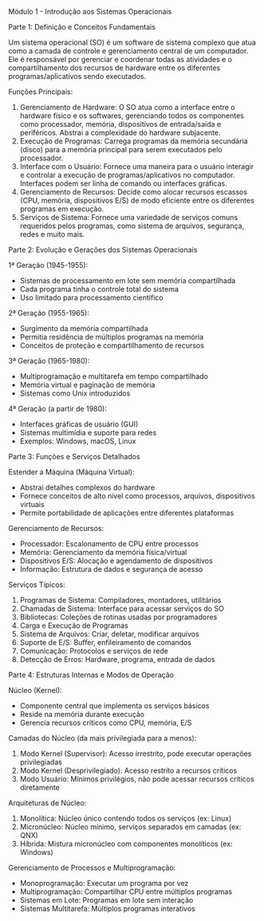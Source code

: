 Módulo 1 - Introdução aos Sistemas Operacionais

Parte 1: Definição e Conceitos Fundamentais

Um sistema operacional (SO) é um software de sistema complexo que atua como a camada de controle e gerenciamento central de um computador. Ele é responsável por gerenciar e coordenar todas as atividades e o compartilhamento dos recursos de hardware entre os diferentes programas/aplicativos sendo executados.

Funções Principais:

1.  Gerenciamento de Hardware: O SO atua como a interface entre o hardware físico e os softwares, gerenciando todos os componentes como processador, memória, dispositivos de entrada/saída e periféricos. Abstrai a complexidade do hardware subjacente.
2.  Execução de Programas: Carrega programas da memória secundária (disco) para a memória principal para serem executados pelo processador.
3.  Interface com o Usuário: Fornece uma maneira para o usuário interagir e controlar a execução de programas/aplicativos no computador. Interfaces podem ser linha de comando ou interfaces gráficas.
4.  Gerenciamento de Recursos: Decide como alocar recursos escassos (CPU, memória, dispositivos E/S) de modo eficiente entre os diferentes programas em execução.
5.  Serviços de Sistema: Fornece uma variedade de serviços comuns requeridos pelos programas, como sistema de arquivos, segurança, redes e muito mais.

Parte 2: Evolução e Gerações dos Sistemas Operacionais

1ª Geração (1945-1955):

*   Sistemas de processamento em lote sem memória compartilhada
*   Cada programa tinha o controle total do sistema
*   Uso limitado para processamento científico

2ª Geração (1955-1965):

*   Surgimento da memória compartilhada
*   Permitia residência de múltiplos programas na memória
*   Conceitos de proteção e compartilhamento de recursos

3ª Geração (1965-1980):

*   Multiprogramação e multitarefa em tempo compartilhado
*   Memória virtual e paginação de memória
*   Sistemas como Unix introduzidos

4ª Geração (a partir de 1980):

*   Interfaces gráficas de usuário (GUI)
*   Sistemas multimídia e suporte para redes
*   Exemplos: Windows, macOS, Linux

Parte 3: Funções e Serviços Detalhados

Estender a Máquina (Máquina Virtual):

*   Abstrai detalhes complexos do hardware
*   Fornece conceitos de alto nível como processos, arquivos, dispositivos virtuais
*   Permite portabilidade de aplicações entre diferentes plataformas

Gerenciamento de Recursos:

*   Processador: Escalonamento de CPU entre processos
*   Memória: Gerenciamento da memória física/virtual
*   Dispositivos E/S: Alocação e agendamento de dispositivos
*   Informação: Estrutura de dados e segurança de acesso

Serviços Típicos:

1.  Programas de Sistema: Compiladores, montadores, utilitários
2.  Chamadas de Sistema: Interface para acessar serviços do SO
3.  Bibliotecas: Coleções de rotinas usadas por programadores
4.  Carga e Execução de Programas
5.  Sistema de Arquivos: Criar, deletar, modificar arquivos
6.  Suporte de E/S: Buffer, enfileiramento de comandos
7.  Comunicação: Protocolos e serviços de rede
8.  Detecção de Erros: Hardware, programa, entrada de dados

Parte 4: Estruturas Internas e Modos de Operação

Núcleo (Kernel):

*   Componente central que implementa os serviços básicos
*   Reside na memória durante execução
*   Gerencia recursos críticos como CPU, memória, E/S

Camadas do Núcleo (da mais privilegiada para a menos):

1.  Modo Kernel (Supervisor): Acesso irrestrito, pode executar operações privilegiadas
2.  Modo Kernel (Desprivilegiado): Acesso restrito a recursos críticos
3.  Modo Usuário: Mínimos privilégios, não pode acessar recursos críticos diretamente

Arquiteturas de Núcleo:

1.  Monolítica: Núcleo único contendo todos os serviços (ex: Linux)
2.  Micronúcleo: Núcleo mínimo, serviços separados em camadas (ex: QNX)
3.  Híbrida: Mistura micronúcleo com componentes monolíticos (ex: Windows)

Gerenciamento de Processos e Multiprogramação:

*   Monoprogramação: Executar um programa por vez
*   Multiprogramação: Compartilhar CPU entre múltiplos programas
*   Sistemas em Lote: Programas em lote sem interação
*   Sistemas Multitarefa: Múltiplos programas interativos
